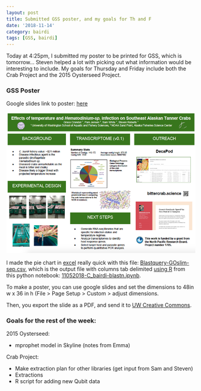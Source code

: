 ```yaml
---
layout: post
title: Submitted GSS poster, and my goals for Th and F
date: '2018-11-14'
category: bairdi
tags: [GSS, bairdi]
---
```

Today at 4:25pm, I submitted my poster to be printed for GSS, which is tomorrow... Steven helped a lot with picking out what information would be interesting to include. My goals for Thursday and Friday include both the Crab Project and the 2015 Oysterseed Project.

### GSS Poster
Google slides link to poster: [here](https://docs.google.com/presentation/d/1-He0BVrmAMimUYiD6FxQGc7UmTgpdLgXLUst1XTKQxo/edit)     

![img](../notebook-images/GSS-poster.png)

I made the pie chart in [excel](http://owl.fish.washington.edu/scaphapoda/grace/Blastquery-GOslim-sep.xlsx) really quick with this file: [Blastquery-GOslim-sep.csv](http://owl.fish.washington.edu/scaphapoda/grace/Crab-project/Blastquery-GOslim-sep.csv), which is the output file with columns tab delimited [using R](https://github.com/fish546-2018/grace-Cbairdi-transcriptome/blob/master/scripts/plots.R) from this python notebook: [11052018-C_bairdi-blastn.ipynb](https://github.com/fish546-2018/grace-Cbairdi-transcriptome/blob/master/notebooks/11052018-C_bairdi-blastn.ipynb).

To make a poster, you can use google slides and set the dimensions to 48in w x 36 in h (File > Page Setup > Custom > adjust dimensions.

Then, you export the slide as a PDF, and send it to [UW Creative Commons](https://finance.uw.edu/c2/posters). 

### Goals for the rest of the week:  
2015 Oysterseed:     
- mprophet model in Skyline (notes from Emma)

Crab Project:  
- Make extraction plan for other libraries (get input from Sam and Steven)
- Extractions
- R script for adding new Qubit data 
